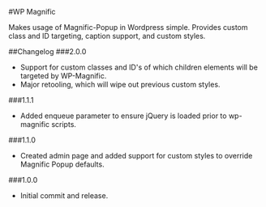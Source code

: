 #WP Magnific

Makes usage of Magnific-Popup in Wordpress simple. Provides custom class and ID targeting, caption support, and custom styles.

##Changelog
###2.0.0
- Support for custom classes and ID's of which children elements will be targeted by WP-Magnific.
- Major retooling, which will wipe out previous custom styles.

###1.1.1
- Added enqueue parameter to ensure jQuery is loaded prior to wp-magnific scripts.

###1.1.0
- Created admin page and added support for custom styles to override Magnific Popup defaults.

###1.0.0
- Initial commit and release.
